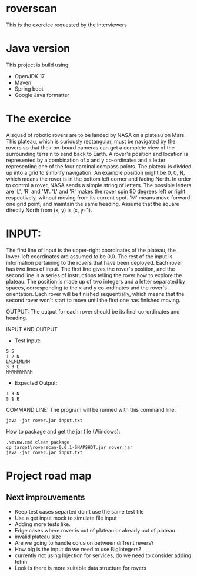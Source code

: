 # roverscan
This is the exercice requested by the interviewers

# Java version

This project is build using:
- OpenJDK 17
- Maven
- Spring boot
- Google Java formatter

# The exercice

A squad of robotic rovers are to be landed by NASA on a plateau on Mars.
This plateau, which is curiously rectangular, must be navigated by the
rovers so that their on-board cameras can get a complete view of the
surrounding terrain to send back to Earth.
A rover's position and location is represented by a combination of x and y
co-ordinates and a letter representing one of the four cardinal compass
points. The plateau is divided up into a grid to simplify navigation. An
example position might be 0, 0, N, which means the rover is in the bottom
left corner and facing North.
In order to control a rover, NASA sends a simple string of letters. The
possible letters are 'L', 'R' and 'M'. 'L' and 'R' makes the rover spin 90
degrees left or right respectively, without moving from its current spot.
'M' means move forward one grid point, and maintain the same heading.
Assume that the square directly North from (x, y) is (x, y+1).

# INPUT:
The first line of input is the upper-right coordinates of the plateau, the
lower-left coordinates are assumed to be 0,0.
The rest of the input is information pertaining to the rovers that have
been deployed. Each rover has two lines of input. The first line gives the
rover's position, and the second line is a series of instructions telling
the rover how to explore the plateau.
The position is made up of two integers and a letter separated by spaces,
corresponding to the x and y co-ordinates and the rover's orientation.
Each rover will be finished sequentially, which means that the second rover
won't start to move until the first one has finished moving.

OUTPUT:
The output for each rover should be its final co-ordinates and heading.

INPUT AND OUTPUT
- Test Input:
```
5 5
1 2 N
LMLMLMLMM
3 3 E
MMRMMRMRRM
```

- Expected Output:
```
1 3 N
5 1 E
```

COMMAND LINE:
The program will be runned with this command line:

 	java -jar rover.jar input.txt


How to package and get the jar file (Windows):
```
.\mvnw.cmd clean package
cp target\roverscan-0.0.1-SNAPSHOT.jar rover.jar
java -jar rover.jar input.txt
```

# Project road map

## Next improuvements

- Keep test cases separted don't use the same test file
- Use a get input mock to simulate file input
- Adding more tests like.
- Edge cases where rover is out of plateau or already out of plateau
- invalid plateau size
- Are we going to handle colusion between diffrent revers?
- How big is the input do we need to use BigIntegers?
- currently not using Injection for services, do we need to consider adding tehm
- Look is there is more suitable data structure for rovers

